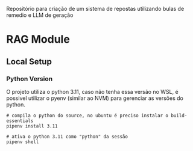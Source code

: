 Repositório para criação de um sistema de repostas utilizando bulas de remedio e LLM de geração

# RAG Module

## Local Setup

### Python Version

O projeto utiliza o python 3.11, caso não tenha essa versão no WSL, é possivel utilizar o pyenv (similar ao NVM) para gerenciar as versões do python.

```
# compila o python do source, no ubuntu é preciso instalar o build-essentials
pipenv install 3.11

# ativa o python 3.11 como "python" da sessão
pipenv shell
```
